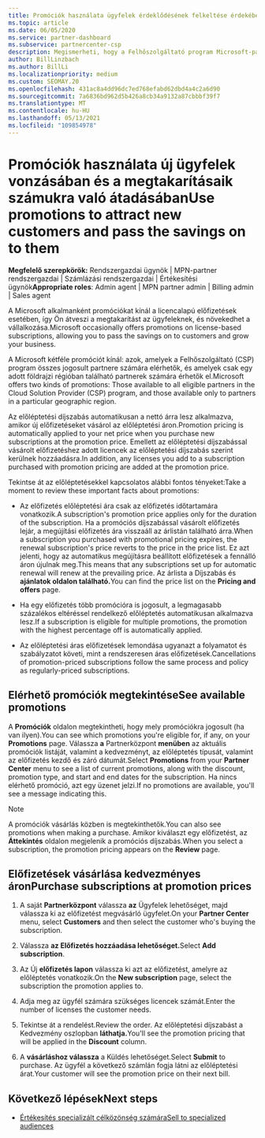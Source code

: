 ```yaml
---
title: Promóciók használata ügyfelek érdeklődésének felkeltése érdekében
ms.topic: article
ms.date: 06/05/2020
ms.service: partner-dashboard
ms.subservice: partnercenter-csp
description: Megismerheti, hogy a Felhőszolgáltató program Microsoft-partnerei hogyan vásárolhatnak előfizetéseket az előléptetési díjszabással, és hogyan használhatjanak megtakarításokat az ügyfeleiknek.
author: BillLinzbach
ms.author: BillLi
ms.localizationpriority: medium
ms.custom: SEOMAY.20
ms.openlocfilehash: 431ac8a4dd96dc7ed768efabd62dbd4a4c2a6d90
ms.sourcegitcommit: 7a6836bd962d5b426a8cb34a9132a87cbbbf39f7
ms.translationtype: MT
ms.contentlocale: hu-HU
ms.lasthandoff: 05/13/2021
ms.locfileid: "109854978"
---
```

# <a name="use-promotions-to-attract-new-customers-and-pass-the-savings-on-to-them"></a><span data-ttu-id="40046-103">Promóciók használata új ügyfelek vonzásában és a megtakarításaik számukra való átadásában</span><span class="sxs-lookup"><span data-stu-id="40046-103">Use promotions to attract new customers and pass the savings on to them</span></span>



<span data-ttu-id="40046-104">**Megfelelő szerepkörök:** Rendszergazdai ügynök | MPN-partner rendszergazdai | Számlázási rendszergazdai | Értékesítési ügynök</span><span class="sxs-lookup"><span data-stu-id="40046-104">**Appropriate roles**: Admin agent | MPN partner admin | Billing admin | Sales agent</span></span>


<span data-ttu-id="40046-105">A Microsoft alkalmanként promóciókat kínál a licencalapú előfizetések esetében, így Ön átveszi a megtakarítást az ügyfeleknek, és növekedhet a vállalkozása.</span><span class="sxs-lookup"><span data-stu-id="40046-105">Microsoft occasionally offers promotions on license-based subscriptions, allowing you to pass the savings on to customers and grow your business.</span></span> 

<span data-ttu-id="40046-106">A Microsoft kétféle promóciót kínál: azok, amelyek a Felhőszolgáltató (CSP) program összes jogosult partnere számára elérhetők, és amelyek csak egy adott földrajzi régióban található partnerek számára érhetők el.</span><span class="sxs-lookup"><span data-stu-id="40046-106">Microsoft offers two kinds of promotions: Those available to all eligible partners in the Cloud Solution Provider (CSP) program, and those available only to partners in a particular geographic region.</span></span>

<span data-ttu-id="40046-107">Az előléptetési díjszabás automatikusan a nettó árra lesz alkalmazva, amikor új előfizetéseket vásárol az előléptetési áron.</span><span class="sxs-lookup"><span data-stu-id="40046-107">Promotion pricing is automatically applied to your net price when you purchase new subscriptions at the promotion price.</span></span> <span data-ttu-id="40046-108">Emellett az előléptetési díjszabással vásárolt előfizetéshez adott licencek az előléptetési díjszabás szerint kerülnek hozzáadásra.</span><span class="sxs-lookup"><span data-stu-id="40046-108">In addition, any licenses you add to a subscription purchased with promotion pricing are added at the promotion price.</span></span> 

<span data-ttu-id="40046-109">Tekintse át az előléptetésekkel kapcsolatos alábbi fontos tényeket:</span><span class="sxs-lookup"><span data-stu-id="40046-109">Take a moment to review these important facts about promotions:</span></span>

- <span data-ttu-id="40046-110">Az előfizetés előléptetési ára csak az előfizetés időtartamára vonatkozik.</span><span class="sxs-lookup"><span data-stu-id="40046-110">A subscription's promotion price applies only for the duration of the subscription.</span></span> <span data-ttu-id="40046-111">Ha a promóciós díjszabással vásárolt előfizetés lejár, a megújítási előfizetés ára visszaáll az árlistán található árra.</span><span class="sxs-lookup"><span data-stu-id="40046-111">When a subscription you purchased with promotional pricing expires, the renewal subscription's price reverts to the price in the price list.</span></span> <span data-ttu-id="40046-112">Ez azt jelenti, hogy az automatikus megújításra beállított előfizetések a fennálló áron újulnak meg.</span><span class="sxs-lookup"><span data-stu-id="40046-112">This means that any subscriptions set up for automatic renewal will renew at the prevailing price.</span></span> <span data-ttu-id="40046-113">Az árlista a Díjszabás és **ajánlatok oldalon található.**</span><span class="sxs-lookup"><span data-stu-id="40046-113">You can find the price list on the **Pricing and offers** page.</span></span>

- <span data-ttu-id="40046-114">Ha egy előfizetés több promócióra is jogosult, a legmagasabb százalékos eltéréssel rendelkező előléptetés automatikusan alkalmazva lesz.</span><span class="sxs-lookup"><span data-stu-id="40046-114">If a subscription is eligible for multiple promotions, the promotion with the highest percentage off is automatically applied.</span></span>

- <span data-ttu-id="40046-115">Az előléptetési áras előfizetések lemondása ugyanazt a folyamatot és szabályzatot követi, mint a rendszeresen áras előfizetések.</span><span class="sxs-lookup"><span data-stu-id="40046-115">Cancellations of promotion-priced subscriptions follow the same process and policy as regularly-priced subscriptions.</span></span>

## <a name="see-available-promotions"></a><span data-ttu-id="40046-116">Elérhető promóciók megtekintése</span><span class="sxs-lookup"><span data-stu-id="40046-116">See available promotions</span></span>

<span data-ttu-id="40046-117">A **Promóciók** oldalon megtekintheti, hogy mely promóciókra jogosult (ha van ilyen).</span><span class="sxs-lookup"><span data-stu-id="40046-117">You can see which promotions you're eligible for, if any, on your **Promotions** page.</span></span> <span data-ttu-id="40046-118">Válassza **a** Partnerközpont **menüben** az aktuális promóciók listáját, valamint a kedvezményt, az előléptetés típusát, valamint az előfizetés kezdő és záró dátumát.</span><span class="sxs-lookup"><span data-stu-id="40046-118">Select **Promotions** from your **Partner Center** menu to see a list of current promotions, along with the discount, promotion type, and start and end dates for the subscription.</span></span> <span data-ttu-id="40046-119">Ha nincs elérhető promóció, azt egy üzenet jelzi.</span><span class="sxs-lookup"><span data-stu-id="40046-119">If no promotions are available, you'll see a message indicating this.</span></span> 

> [!NOTE]  
> <span data-ttu-id="40046-120">A promóciók vásárlás közben is megtekinthetők.</span><span class="sxs-lookup"><span data-stu-id="40046-120">You can also see promotions when making a purchase.</span></span> <span data-ttu-id="40046-121">Amikor kiválaszt egy előfizetést, az **Áttekintés** oldalon megjelenik a promóciós díjszabás.</span><span class="sxs-lookup"><span data-stu-id="40046-121">When you select a subscription, the promotion pricing appears on the **Review** page.</span></span>

## <a name="purchase-subscriptions-at-promotion-prices"></a><span data-ttu-id="40046-122">Előfizetések vásárlása kedvezményes áron</span><span class="sxs-lookup"><span data-stu-id="40046-122">Purchase subscriptions at promotion prices</span></span>

1. <span data-ttu-id="40046-123">A saját **Partnerközpont** válassza **az** Ügyfelek lehetőséget, majd válassza ki az előfizetést megvásárló ügyfelet.</span><span class="sxs-lookup"><span data-stu-id="40046-123">On your **Partner Center** menu, select **Customers** and then select the customer who's buying the subscription.</span></span> 

2. <span data-ttu-id="40046-124">Válassza **az Előfizetés hozzáadása lehetőséget.**</span><span class="sxs-lookup"><span data-stu-id="40046-124">Select **Add subscription**.</span></span>

3. <span data-ttu-id="40046-125">Az Új **előfizetés lapon** válassza ki azt az előfizetést, amelyre az előléptetés vonatkozik.</span><span class="sxs-lookup"><span data-stu-id="40046-125">On the **New subscription** page, select the subscription the promotion applies to.</span></span>

4. <span data-ttu-id="40046-126">Adja meg az ügyfél számára szükséges licencek számát.</span><span class="sxs-lookup"><span data-stu-id="40046-126">Enter the number of licenses the customer needs.</span></span> 

5. <span data-ttu-id="40046-127">Tekintse át a rendelést.</span><span class="sxs-lookup"><span data-stu-id="40046-127">Review the order.</span></span> <span data-ttu-id="40046-128">Az előléptetési díjszabást a Kedvezmény oszlopban **láthatja.**</span><span class="sxs-lookup"><span data-stu-id="40046-128">You'll see the promotion pricing that will be applied in the **Discount** column.</span></span>  

6. <span data-ttu-id="40046-129">A **vásárláshoz válassza** a Küldés lehetőséget.</span><span class="sxs-lookup"><span data-stu-id="40046-129">Select **Submit** to purchase.</span></span> <span data-ttu-id="40046-130">Az ügyfél a következő számlán fogja látni az előléptetési árat.</span><span class="sxs-lookup"><span data-stu-id="40046-130">Your customer will see the promotion price on their next bill.</span></span>  


## <a name="next-steps"></a><span data-ttu-id="40046-131">Következő lépések</span><span class="sxs-lookup"><span data-stu-id="40046-131">Next steps</span></span>

- [<span data-ttu-id="40046-132">Értékesítés specializált célközönség számára</span><span class="sxs-lookup"><span data-stu-id="40046-132">Sell to specialized audiences</span></span>](sell-to-education-customers.md)